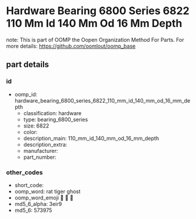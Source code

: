 # Hardware Bearing 6800 Series 6822 110 Mm Id 140 Mm Od 16 Mm Depth  

note: This is part of OOMP the Oopen Organization Method For Parts. For more details: https://github.com/oomlout/oomp_base

##  part details





### id
* oomp_id: hardware_bearing_6800_series_6822_110_mm_id_140_mm_od_16_mm_depth
  * classification: hardware
  * type: bearing_6800_series
  * size: 6822
  * color: 
  * description_main: 110_mm_id_140_mm_od_16_mm_depth
  * description_extra: 
  * manufacturer: 
  * part_number: 

### other_codes
* short_code: 
* oomp_word: rat tiger ghost
* oomp_word_emoji :rat: :tiger: :ghost:
* md5_6_alpha: 3eir9
* md5_6: 573975